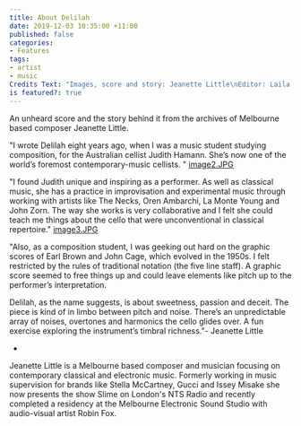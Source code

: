 ```yaml
---
title: About Delilah
date: 2019-12-03 10:35:00 +11:00
published: false
categories:
- Features
tags:
- artist
- music
Credits Text: "Images, score and story: Jeanette Little\nEditor: Laila Sakini "
is featured?: true
---
```


An unheard score and the story behind it from the archives of Melbourne based composer Jeanette Little. 

"I wrote Delilah eight years ago, when I was a music student studying composition, for the Australian cellist Judith Hamann. She’s now one of the world’s foremost contemporary-music cellists. "
[image2.JPG](/uploads/image2.JPG)


"I found Judith unique and inspiring as a performer. As well as classical music, she has a practice in improvisation and experimental music through working with artists like The Necks, Oren Ambarchi, La Monte Young and John Zorn. The way she works is very collaborative and I felt she could teach me things about the cello that were unconventional in classical repertoire."
[image3.JPG](/uploads/image3.JPG)

"Also, as a composition student, I was geeking out hard on the graphic scores of Earl Brown and John Cage, which evolved in the 1950s. I felt restricted by the rules of traditional notation (the five line staff). A graphic score seemed to free things up and could leave elements like pitch up to the performer’s interpretation.

Delilah, as the name suggests, is about sweetness, passion and deceit. The piece is kind of in limbo between pitch and noise. There’s an unpredictable array of noises, overtones and harmonics the cello glides over. A fun exercise exploring the instrument’s timbral richness."- Jeanette Little 

-

Jeanette Little is a Melbourne based composer and musician focusing on contemporary classical and electronic music. Formerly working in music supervision for brands like Stella McCartney, Gucci and Issey Misake she now presents the show Slime on London's NTS Radio and recently completed a residency at the Melbourne Electronic Sound Studio with audio-visual artist Robin Fox.